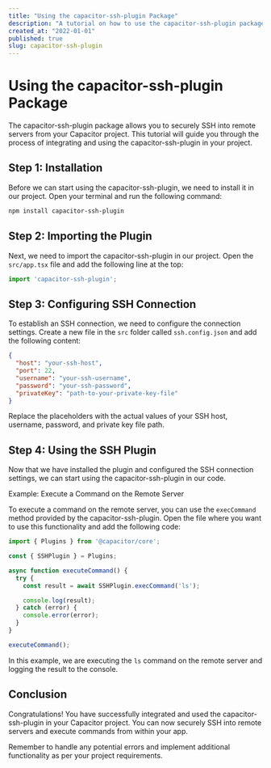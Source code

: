 ```yaml
---
title: "Using the capacitor-ssh-plugin Package"
description: "A tutorial on how to use the capacitor-ssh-plugin package in your Capacitor project."
created_at: "2022-01-01"
published: true
slug: capacitor-ssh-plugin
---
```


# Using the capacitor-ssh-plugin Package

The capacitor-ssh-plugin package allows you to securely SSH into remote servers from your Capacitor project. This tutorial will guide you through the process of integrating and using the capacitor-ssh-plugin in your project.

## Step 1: Installation

Before we can start using the capacitor-ssh-plugin, we need to install it in our project. Open your terminal and run the following command:

```bash
npm install capacitor-ssh-plugin
```

## Step 2: Importing the Plugin

Next, we need to import the capacitor-ssh-plugin in our project. Open the `src/app.tsx` file and add the following line at the top:

```typescript
import 'capacitor-ssh-plugin';
```

## Step 3: Configuring SSH Connection

To establish an SSH connection, we need to configure the connection settings. Create a new file in the `src` folder called `ssh.config.json` and add the following content:

```json
{
  "host": "your-ssh-host",
  "port": 22,
  "username": "your-ssh-username",
  "password": "your-ssh-password",
  "privateKey": "path-to-your-private-key-file"
}
```

Replace the placeholders with the actual values of your SSH host, username, password, and private key file path.

## Step 4: Using the SSH Plugin

Now that we have installed the plugin and configured the SSH connection settings, we can start using the capacitor-ssh-plugin in our code.

Example: Execute a Command on the Remote Server

To execute a command on the remote server, you can use the `execCommand` method provided by the capacitor-ssh-plugin. Open the file where you want to use this functionality and add the following code:

```typescript
import { Plugins } from '@capacitor/core';

const { SSHPlugin } = Plugins;

async function executeCommand() {
  try {
    const result = await SSHPlugin.execCommand('ls');

    console.log(result);
  } catch (error) {
    console.error(error);
  }
}

executeCommand();
```

In this example, we are executing the `ls` command on the remote server and logging the result to the console.

## Conclusion

Congratulations! You have successfully integrated and used the capacitor-ssh-plugin in your Capacitor project. You can now securely SSH into remote servers and execute commands from within your app.

Remember to handle any potential errors and implement additional functionality as per your project requirements.

